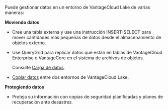 Puede gestionar datos en un entorno de VantageCloud Lake de varias maneras:

**Moviendo datos**

-   Cree una tabla externa y use una instrucción INSERT-SELECT para mover cantidades más pequeñas de datos desde el almacenamiento de objetos externo.

-   Use QueryGrid para replicar datos que están en tablas de VantageCloud Enterprise o VantageCore en el sistema de archivos de objetos.

    Consulte [Carga de datos](https://docs.teradata.com/access/sources/dita/topic?dita:topicPath=zye1681862891537.dita&utm_source=console&utm_medium=iph).

-   [Copiar datos](bgr1694118840100.md) entre dos entornos de VantageCloud Lake.

**Protegiendo datos**

-   Proteja su información con copias de seguridad planificadas y planes de recuperación ante desastres.
